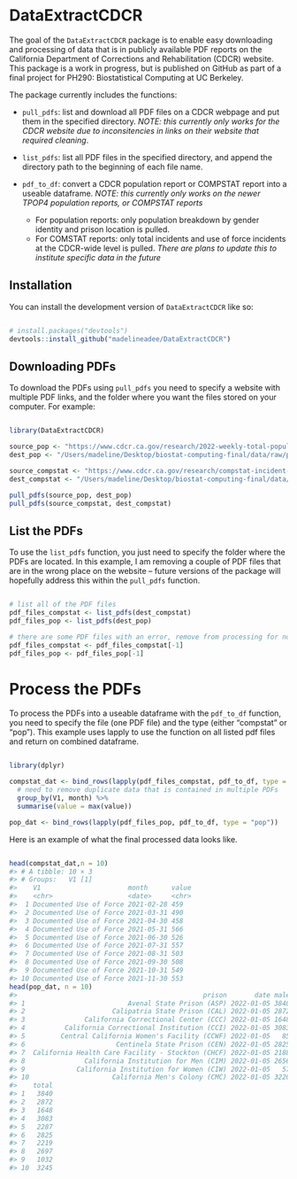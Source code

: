
<!-- README.md is generated from README.Rmd. Please edit that file -->

# DataExtractCDCR

<!-- badges: start -->
<!-- badges: end -->

The goal of the `DataExtractCDCR` package is to enable easy downloading
and processing of data that is in publicly available PDF reports on the
California Department of Corrections and Rehabilitation (CDCR) website.
This package is a work in progress, but is published on GitHub as part
of a final project for PH290: Biostatistical Computing at UC Berkeley.

The package currently includes the functions:

- `pull_pdfs`: list and download all PDF files on a CDCR webpage and put
  them in the specified directory. *NOTE: this currently only works for
  the CDCR website due to inconsitencies in links on their website that
  required cleaning*.

- `list_pdfs`: list all PDF files in the specified directory, and append
  the directory path to the beginning of each file name.

- `pdf_to_df`: convert a CDCR population report or COMPSTAT report into
  a useable dataframe. *NOTE: this currently only works on the newer
  TPOP4 population reports, or COMPSTAT reports*

  - For population reports: only population breakdown by gender identity
    and prison location is pulled.
  - For COMSTAT reports: only total incidents and use of force incidents
    at the CDCR-wide level is pulled. *There are plans to update this to
    institute specific data in the future*

## Installation

You can install the development version of `DataExtractCDCR` like so:

``` r

# install.packages("devtools")
devtools::install_github("madelineadee/DataExtractCDCR")
```

## Downloading PDFs

To download the PDFs using `pull_pdfs` you need to specify a website
with multiple PDF links, and the folder where you want the files stored
on your computer. For example:

``` r

library(DataExtractCDCR)

source_pop <- "https://www.cdcr.ca.gov/research/2022-weekly-total-population-reports-tpop4/"
dest_pop <- "/Users/madeline/Desktop/biostat-computing-final/data/raw/pop_reports/"

source_compstat <- "https://www.cdcr.ca.gov/research/compstat-incident-reports-2021-2022/"
dest_compstat <- "/Users/madeline/Desktop/biostat-computing-final/data/raw/compstat_reports/"

pull_pdfs(source_pop, dest_pop)
pull_pdfs(source_compstat, dest_compstat)
```

## List the PDFs

To use the `list_pdfs` function, you just need to specify the folder
where the PDFs are located. In this example, I am removing a couple of
PDF files that are in the wrong place on the website – future versions
of the package will hopefully address this within the `pull_pdfs`
function.

``` r

# list all of the PDF files
pdf_files_compstat <- list_pdfs(dest_compstat)
pdf_files_pop <- list_pdfs(dest_pop)

# there are some PDF files with an error, remove from processing for now
pdf_files_compstat <- pdf_files_compstat[-1]
pdf_files_pop <- pdf_files_pop[-1]
```

# Process the PDFs

To process the PDFs into a useable dataframe with the `pdf_to_df`
function, you need to specify the file (one PDF file) and the type
(either “compstat” or “pop”). This example uses lapply to use the
function on all listed pdf files and return on combined dataframe.

``` r

library(dplyr)

compstat_dat <- bind_rows(lapply(pdf_files_compstat, pdf_to_df, type = "compstat"))  %>%
  # need to remove duplicate data that is contained in multiple PDFs
  group_by(V1, month) %>%
  summarise(value = max(value))

pop_dat <- bind_rows(lapply(pdf_files_pop, pdf_to_df, type = "pop"))
```

Here is an example of what the final processed data looks like.

``` r

head(compstat_dat,n = 10)
#> # A tibble: 10 × 3
#> # Groups:   V1 [1]
#>    V1                      month      value
#>    <chr>                   <date>     <chr>
#>  1 Documented Use of Force 2021-02-28 459  
#>  2 Documented Use of Force 2021-03-31 490  
#>  3 Documented Use of Force 2021-04-30 458  
#>  4 Documented Use of Force 2021-05-31 566  
#>  5 Documented Use of Force 2021-06-30 526  
#>  6 Documented Use of Force 2021-07-31 557  
#>  7 Documented Use of Force 2021-08-31 503  
#>  8 Documented Use of Force 2021-09-30 508  
#>  9 Documented Use of Force 2021-10-31 549  
#> 10 Documented Use of Force 2021-11-30 553
head(pop_dat, n = 10)
#>                                               prison       date male female nb
#> 1                          Avenal State Prison (ASP) 2022-01-05 3840      0  0
#> 2                      Calipatria State Prison (CAL) 2022-01-05 2872      0  0
#> 3               California Correctional Center (CCC) 2022-01-05 1648      0  0
#> 4          California Correctional Institution (CCI) 2022-01-05 3083      0  0
#> 5         Central California Women's Facility (CCWF) 2022-01-05   85   2151 51
#> 6                       Centinela State Prison (CEN) 2022-01-05 2825      0  0
#> 7  California Health Care Facility - Stockton (CHCF) 2022-01-05 2188     27  4
#> 8               California Institution for Men (CIM) 2022-01-05 2656     36  5
#> 9             California Institution for Women (CIW) 2022-01-05   57    956 19
#> 10                     California Men's Colony (CMC) 2022-01-05 3220     19  6
#>    total
#> 1   3840
#> 2   2872
#> 3   1648
#> 4   3083
#> 5   2287
#> 6   2825
#> 7   2219
#> 8   2697
#> 9   1032
#> 10  3245
```
